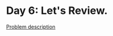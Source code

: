 # Day 6: Let's Review.

[Problem description](https://www.hackerrank.com/challenges/30-review-loop)
